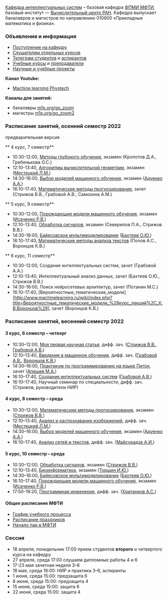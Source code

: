 [Кафедра интеллектуальных систем](/ru/about/) – базовая кафедра [ФПМИ МФТИ](https://fpmi.mipt.ru/master/), базовый институт — [Вычислительный центр РАН](https://www.frccsc.ru/). Кафедра выпускает бакалавров и магистров по направлению 010900 «Прикладные математика и физика». 

### Объявления и информация
- [Поступление на кафедру](/ru/admission/)
- [Слушателям отдельных курсов](/ru/admission/)
- [Телеграм студентов](https://t.me/IS_MIPT) и [аспирантов](https://t.me/+BpMhAW-gWlM5OThi)
- [Учебные курсы](/ru/course/) и [преподаватели](/ru/people/)
- [Научные и учебные проекты](https://m1p.org)

**Канал Youtube:** 
* [Machine learning Phystech](https://www.youtube.com/c/MachineLearningPhystech)

**Каналы для занятий:** 
* бакалавры [m1p.org/go_zoom](https://m1p.org/go_zoom)
* магистры [m1p.org/go_zoom2](https://m1p.org/go_zoom2)

### Расписание занятий, осенний  семестр 2022
предварительная версия

** 4 курс, 7 семестр**
* 10:30-12:00, [Методы глубокого обучения](https://is-mipt.site/ru/course/deep_learning/index.html), экзамен (Кропотов Д.А., Гребенькова О.С.)
* 12:10-13:40, [Алгоритмы вычислительной геометрии](https://is-mipt.site/ru/course/computational_geometry/index.html), экзамен ([Местецкий Л.М.](/ru/people/mestetskiy_lm/index.html))
* 14:30-16:00, [Выбор моделей машинного обучения](/ru/course/bayesian_model_selection/index.html), экзамен ([Адуенко А.А.](/ru/people/aduenko_aa/index.html))
* 16:10-17:40, [Математические методы прогнозирования](/ru/course/forecasting_methods/index.html), зачет (Стрижов В.В., Грабовой А.В., Самохина А.М.)

** 5 курс, 9 семестр**
* 10:30-12:00, [Порождающие модели машинного обучения](https://is-mipt.site/ru/course/deep_generative_models/index.html), экзамен ([Исаченко Р.В.](https://is-mipt.site/ru/people/isachenko_rv/index.html))
* 12:10-13:40, [Обработка сигналов](https://is-mipt.site/ru/course/signal_processing/index.html), экзамен (Северилов П.А., Стрижов В.В.)
* 14:30-16:00, [Байесовское мультимоделирование](/ru/course/bayesian_multimodeling/index.html) ([Бахтеев О.Ю.](/ru/people/bakhteev_oy/index.html))
* 16:10-17:40, [Математические методы анализа текстов](https://is-mipt.site/ru/course/natural_language_processing/index.html) (Попов А.С., Воронцов К.В.)  

** 6 курс, 11 семестр**
* 10:30-12:00, Создание интеллектуальных систем, зачет (Грабовой А.А.)
* 12:10-13:40, Интеллектуальный анализ данных, зачет (Бахтеев О.Ю., Стрижов В.В.)
* 14:30-16:00, Поиск нейросетевых архитектур, зачет (Потанин М.С.)
* 16:10-17:40, [Вероятностные_тематические_модели] [http://www.machinelearning.ru/wiki/index.php?title=Вероятностные_тематические_модели_%28курс_лекций%2C_К.В.Воронцов%29], зачет (Воронцов К.В.)

### Расписание занятий, весенний семестр 2022
#### 3 курс, 6 семестр – четверг
- 10:30–12:00,	[Моя первая научная статья](/ru/course/automation_scientific_research/index.html), дифф. зач. ([Стрижов В.В.](/ru/people/strijov_vv/index.html), [Грабовой А.В.](/ru/people/grabovoy_av/index.html))
- 12:10–13:40,	[Введение в машинное обучение](/ru/course/introduction_machine_learning/index.html), дифф. зач. ([Грабовой А.В.](/ru/people/grabovoy_av/index.html), [Воронцов К.В.](/ru/people/vorontsov_kv/index.html))
- 14:30–16:00,	[Практикум по программированию на языке Питон](https://github.com/MelLain/mipt-python), зачет ([Апишев М.А.](people/apishev_ma/index.html))
- 16:10–17:40,	[Создание интеллектуальных систем](/ru/course/rnd_in_ai/index.html) ([Грабовой А.В.](people/grabovoy_av/index.html))
- 16:10–17:40,	Научный семинар по специальности, дифф. зач. (Стрижов, руководители НИР)

#### 4 курс, 8 семестр – среда
- 10:30–12:00,	[Математические методы прогнозирования](/ru/course/forecasting_methods/index.html), экзамен ([Стрижов В.В.](/ru/people/strijov_vv/index.html))
- 12:10–13:40,	[Анализ и распознавание изображений](/ru/course/image_processing_recognition/index.html), дифф. зач. ([Местецкий Л.М.](/ru/people/mestetskiy_lm/index.html))
- 14:30–16:00,	[Выбор моделей машинного обучения](/ru/course/bayesian_model_selection/index.html), экзамен ([Адуенко А.А.](/ru/people/aduenko_aa/index.html))
- 16:10–17:40,	[Анализ сетей и текстов](/ru/course/networks_text_analysis/index.html), дифф. зач. ([Майсурадзе А.И.](/ru/people/meysuradze_ai/index.html))

#### 5 курс, 10 семестр – среда
- 10:30–12:00,	[Обработка сигналов](/ru/course/signal_processing/index.html), экзамен ([Стрижов В.В.](/ru/people/strijov_vv/index.html))
- 12:10–13:40,	[Биоинформатика](/ru/course/bioinformatics/index.html), экзамен ([Торшин И.Ю.](/ru/people/torshin_iy/index.html))
- 14:30–16:00,	[Байесовское мультимоделирование](/ru/course/bayesian_multimodeling/index.html) ([Бахтеев О.Ю.](/ru/people/bakhteev_oy/index.html))
- 16:10–17:40,	[Порождающие модели машинного обучения](/ru/course/deep_generative_models/index.html), экзамен ([Исаченко Р.В.](/ru/people/isachenko_rv/index.html))
- 17:50–19:20,	[Программная инженерия](/ru/course/software_engineering_data_analysis/index.html), дифф. зач. ([Хританков А.С.](/ru/people/khritankov_as/index.html))

#### Общее расписание МФТИ
- [График учебного процесса](https://mipt.ru/about/departments/uchebniy/schedule/study/)
- [Расписание праздников](https://mipt.ru/about/departments/uchebniy/schedule/study/)
- [Начало пар в МФТИ](https://mipt.ru/about/departments/uchebniy/schedule/study/)

### Сессия
- 18 апреля, понедельник 17:00 прием студентов __второго__ и четвертого курса на кафедру
- 27 апреля, среда 17:00 слушаем дипломные работы 4 и 6
- 17-23 мая зачетная неделя 3–6
- 18 мая, среда 18:00: НИР и практика 3–6, аспиранты
- 1 июня, среда 15:00: предзащита 6
- 8 июня, среда 15:00: предзащита 4
- 15 июня, среда 15:00: защита 6
- 22 июня, среда 15:00: защита 4
